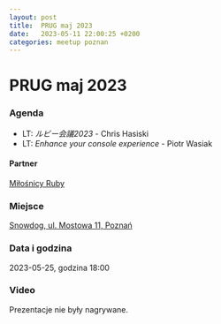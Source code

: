 ```yaml
---
layout: post
title:  PRUG maj 2023
date:   2023-05-11 22:00:25 +0200
categories: meetup poznan
---
```

# PRUG maj 2023

### Agenda

- LT: _ルビー会議2023_ - Chris Hasiski
- LT: _Enhance your console experience_ - Piotr Wasiak

#### Partner
[Miłośnicy Ruby](https://www.facebook.com/milosnicyruby) 

### Miejsce

[Snowdog, ul. Mostowa 11, Poznań](https://goo.gl/maps/Jk79g9xWkwPVH85TA?coh=178571&entry=tt)

### Data i godzina

2023-05-25, godzina 18:00

### Video

Prezentacje nie były nagrywane.

